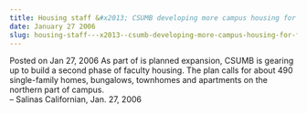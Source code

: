 ```yaml
---
title: Housing staff &#x2013; CSUMB developing more campus housing for faculty
date: January 27 2006
slug: housing-staff---x2013--csumb-developing-more-campus-housing-for-faculty
---
```





<span class="date">Posted on Jan 27, 2006    </span>
As part of is planned expansion, CSUMB is gearing up to build a
second phase of faculty housing. The plan calls for about 490
single-family homes, bungalows, townhomes and apartments on the
northern part of campus.<br>
&#x2013; Salinas Californian, Jan. 27, 2006<br/></br>




